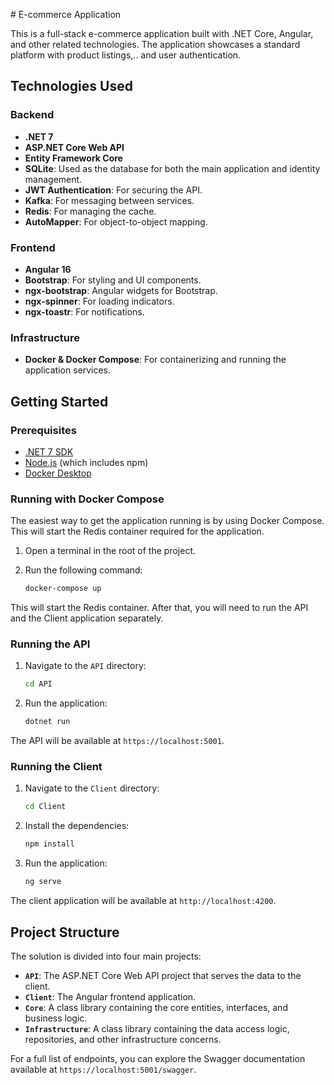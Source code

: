 \# E-commerce Application

This is a full-stack e-commerce application built with .NET Core, Angular, and other related technologies. The application showcases a standard platform with product listings,.. and user authentication.

## Technologies Used

### Backend

*   **.NET 7**
*   **ASP.NET Core Web API**
*   **Entity Framework Core**
*   **SQLite**: Used as the database for both the main application and identity management.
*   **JWT Authentication**: For securing the API.
*   **Kafka**: For messaging between services.
*   **Redis**: For managing the cache.
*   **AutoMapper**: For object-to-object mapping.

### Frontend

*   **Angular 16**
*   **Bootstrap**: For styling and UI components.
*   **ngx-bootstrap**: Angular widgets for Bootstrap.
*   **ngx-spinner**: For loading indicators.
*   **ngx-toastr**: For notifications.

### Infrastructure

*   **Docker & Docker Compose**: For containerizing and running the application services.

## Getting Started

### Prerequisites

*   [.NET 7 SDK](https://dotnet.microsoft.com/download/dotnet/7.0)
*   [Node.js](https://nodejs.org/) (which includes npm)
*   [Docker Desktop](https://www.docker.com/products/docker-desktop)

### Running with Docker Compose

The easiest way to get the application running is by using Docker Compose. This will start the Redis container required for the application.

1.  Open a terminal in the root of the project.
2.  Run the following command:

    ```bash
    docker-compose up
    ```

This will start the Redis container. After that, you will need to run the API and the Client application separately.

### Running the API

1.  Navigate to the `API` directory:
    ```bash
    cd API
    ```
2.  Run the application:
    ```bash
    dotnet run
    ```
The API will be available at `https://localhost:5001`.

### Running the Client

1.  Navigate to the `Client` directory:
    ```bash
    cd Client
    ```
2.  Install the dependencies:
    ```bash
    npm install
    ```
3.  Run the application:
    ```bash
    ng serve
    ```
The client application will be available at `http://localhost:4200`.

## Project Structure

The solution is divided into four main projects:

*   **`API`**: The ASP.NET Core Web API project that serves the data to the client.
*   **`Client`**: The Angular frontend application.
*   **`Core`**: A class library containing the core entities, interfaces, and business logic.
*   **`Infrastructure`**: A class library containing the data access logic, repositories, and other infrastructure concerns.

For a full list of endpoints, you can explore the Swagger documentation available at `https://localhost:5001/swagger`.
